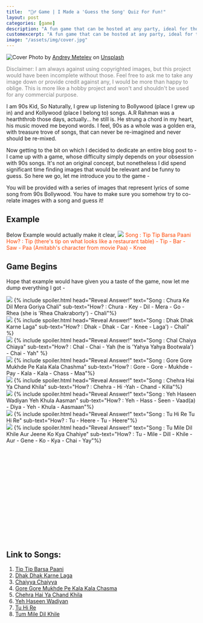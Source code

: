 ```yaml
---
title:  "🙋‍♂️ Game | I Made a 'Guess the Song' Quiz For Fun!"
layout: post
categories: [game]
description: "A fun game that can be hosted at any party, ideal for those who loves 90s Bollywood songs."
customexcerpt: "A fun game that can be hosted at any party, ideal for those who loves 90s Bollywood songs."
image: "/assets/img/cover.jpg"
---
```

![Cover](/assets/img/P002/cover.jpg)
Photo by <a href="https://unsplash.com/@metelevan?utm_source=unsplash&utm_medium=referral&utm_content=creditCopyText">Andrey Metelev</a> on <a href="https://unsplash.com/s/photos/game?utm_source=unsplash&utm_medium=referral&utm_content=creditCopyText">Unsplash</a>

<p style='color:grey'>Disclaimer: I am always against using copyrighted images, but this project would have been incomplete without those. Feel free to ask me to take any image down or provide credit against any, I would be more than happy to oblige. This is more like a hobby project and won't and shouldn't be used for any commercial purpose.</p>

I am 90s Kid, So Naturally, I grew up listening to Bollywood (place I grew up in) and and Kollywood (place I belong to) songs. A.R Rahman was a hearththrob those days, actually... he still is. He strung a chord in my heart, his music moved me beyond words. I feel, 90s as a whole was a golden era, with treasure trove of songs, that can never be re-imagined and never should be re-mixed. 

Now getting to the bit on which I decided to dedicate an entire blog post to - I came up with a game, whose difficulty simply depends on your obsession with 90s songs. It's not an original concept, but nonetheless I did spend significant time finding images that would be relevant and be funny to guess. So here we go, let me introduce you to the game -

You will be provided with a series of images that represent lyrics of some song from 90s Bollywood. You have to make sure you somehow try to co-relate images with a song and guess it! 

## Example
Below Example would actually make it clear,
![](/assets/img/P002/guess_the_song_example.png)
<span style='margin-top:5px;color:#FF4500;'>Song : Tip Tip Barsa Paani</span><br>
<span style='margin-top:5px;color:#FF4500;'>How? : Tip (there's tip on what looks like a restaurant table) - Tip - Bar - Saw - Paa (Amitabh's character from movie Paa) - Knee</span>

## Game Begins
Hope that example would have given you a taste of the game, now let me dump everything I got -

![](/assets/img/P002/guess_the_song_1.png)
{% include spoiler.html head="Reveal Answer!" text="Song : Chura Ke Dil Mera Goriya Chali" sub-text="How? : Chura - Key - Dil - Mera - Go - Rhea (she is 'Rhea Chakraborty') - Chali"%}
<br>
![](/assets/img/P002/guess_the_song_2.png)
{% include spoiler.html head="Reveal Answer!" text="Song : Dhak Dhak Karne Laga" sub-text="How? : Dhak - Dhak - Car - Knee - Laga') - Chali" %}
<br>
![](/assets/img/P002/guess_the_song_3.png)
{% include spoiler.html head="Reveal Answer!" text="Song : Chal Chaiya Chiaya" sub-text="How? : Chal - Chai - Yah (he is 'Yahya Yahya Bootwala') - Chai - Yah" %}
<br>
![](/assets/img/P002/guess_the_song_4.png)
{% include spoiler.html head="Reveal Answer!" text="Song : Gore Gore Mukhde Pe Kala Kala Chashma" sub-text="How? : Gore - Gore - Mukhde - Pay - Kala - Kala - Chass - Maa"%}
<br>
![](/assets/img/P002/guess_the_song_5.png)
{% include spoiler.html head="Reveal Answer!" text="Song : Chehra Hai Ya Chand Khila" sub-text="How? : Chehra - Hi -Yah - Chand - Killa"%}
<br>
![](/assets/img/P002/guess_the_song_6.png)
{% include spoiler.html head="Reveal Answer!" text="Song : Yeh Haseen Wadiyan Yeh Khula Aasman" sub-text="How? : Yeh - Hass - Seen - Vaad(a) - Diya - Yeh - Khula - Aasmaan"%}
<br>
![](/assets/img/P002/guess_the_song_7.png)
{% include spoiler.html head="Reveal Answer!" text="Song : Tu Hi Re Tu Hi Re" sub-text="How? : Tu - Heere - Tu - Heere"%}
<br>
![](/assets/img/P002/guess_the_song_8.png)
{% include spoiler.html head="Reveal Answer!" text="Song : Tu Mile Dil Khile Aur Jeene Ko Kya Chahiye" sub-text="How? : Tu - Mile - Dill - Khile - Aur - Gene - Ko - Kya - Chai - Yay"%}

<br><br><br><br><br><br><br>
<br><br><br><br><br><br><br>

## Link to Songs:
1. [Tip Tip Barsa Paani](https://www.youtube.com/watch?v=BtlnpBb4O8E)
2. [Dhak Dhak Karne Laga](https://www.youtube.com/watch?v=wWuqJI_kOLQ)
3. [Chaiyya Chaiyya](https://www.youtube.com/watch?v=0v1It89cKxY)
4. [Gore Gore Mukhde Pe Kala Kala Chasma](https://www.youtube.com/watch?v=Q_fpEt216FA)
5. [Chehra Hai Ya Chand Khila](https://www.youtube.com/watch?v=_mzdkxnU4mU)
6. [Yeh Haseen Wadiyan](https://www.youtube.com/watch?v=z-vcE-UTc-0)
7. [Tu Hi Re](https://www.youtube.com/watch?v=R3J3IDgKOLM)
8. [Tum Mile Dil Khile](https://www.youtube.com/watch?v=GtslrDs3RWY)